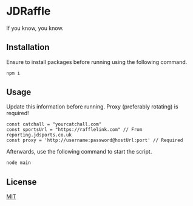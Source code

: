 # JDRaffle

If you know, you know.

## Installation

Ensure to install packages before running using the following command.

```bash
npm i
```

## Usage

Update this information before running. Proxy (preferably rotating) is required!

```node
const catchall = "yourcatchall.com"
const sportsUrl = "https://rafflelink.com" // From reporting.jdsports.co.uk
const proxy = 'http://username:password@hostUrl:port' // Required
```
Afterwards, use the following command to start the script.

```bash
node main
```

## License
[MIT](https://choosealicense.com/licenses/mit/)
